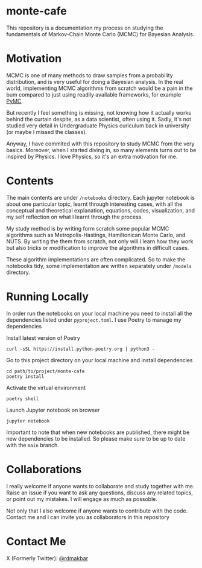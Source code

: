 # monte-cafe

This repository is a documentation my process on studying the fundamentals of Markov-Chain Monte Carlo (MCMC) for Bayesian Analysis. 

# Motivation

MCMC is one of many methods to draw samples from a probability distribution, and is very useful for doing a Bayesian analysis. In the real world, implementing MCMC algorithms from scratch would be a pain in the bum compared to just using readily available frameworks, for example [PyMC](https://www.pymc.io/welcome.html). 

But recently I feel something is missing, not knowing how it actually works behind the curtain despite, as a data scientist, often using it. Sadly, it's not studied very detail in Undergraduate Physics curiculum back in university (or maybe I missed the classes). 

Anyway, I have commited with this repository to study MCMC from the very basics. Moreover, when I started diving in, so many elements turns out to be inspired by Physics. I love Physics, so it's an extra motivation for me.

# Contents

The main contents are under `/notebooks` directory. Each jupyter notebook is about one particular topic, learnt through interesting cases, with all the conceptual and theoretical explanation, equations, codes, visualization, and my self reflection on what I learnt through the process. 

My study method is by writing form scratch some popular MCMC algorithms such as Metropolis-Hastings, Hamiltonican Monte Carlo, and NUTS. By writing the them from scratch, not only will I learn how they work but also tricks or modification to improve the algorithms in difficult cases.

These algorithm implementations are often complicated. So to make the notebooks tidy, some implementation are written separately under `/models` directory.


# Running Locally

In order run the notebooks on your local machine you need to install all the dependencies listed under `pyproject.toml`. I use Poetry to manage my dependencies

Install latest version of Poetry
```
curl -sSL https://install.python-poetry.org | python3 -
```

Go to this project directory on your local machine and install dependencies
```
cd path/to/project/monte-cafe
poetry install
```

Activate the virtual environment
```
poetry shell
```

Launch Jupyter notebook on browser
```
jupyter notebook
```

Important to note that when new notebooks are published, there might be new dependencies to be installed. So please make sure to be up to date with the `main` branch.


# Collaborations

I really welcome if anyone wants to collaborate and study together with me. Raise an issue if you want to ask any questions, discuss any related topics, or point out my mistakes. I will engage as much as possoble. 

Not only that I also welcome if anyone wants to contribute with the code. Contact me and I can invite you as collaborators in this repository


# Contact Me

X (Formerly Twitter): [@rdmakbar](https://x.com/rdmakbar)
